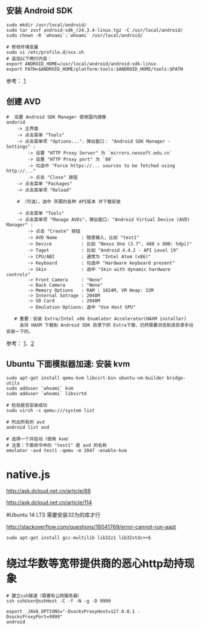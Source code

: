 
## 安装 Android SDK

```
sudo mkdir /usr/local/android/
sudo tar zxvf android-sdk_r24.3.4-linux.tgz -C /usr/local/android/
sudo chown -R `whoami`:`whoami` /usr/local/android/

# 修改环境变量
sudo vi /etc/profile.d/xxx.sh
# 追加以下两行内容：
export ANDROID_HOME=/usr/local/android/android-sdk-linux
export PATH=$ANDROID_HOME/platform-tools:$ANDROID_HOME/tools:$PATH
```

参考： [1](http://www.th7.cn/Program/Android/201411/320301.shtml)

## 创建 AVD

```
#  设置 Android SDK Manager 使用国内镜像 
andorid 
    -> 主界面
    -> 点击菜单 "Tools"
    -> 点击菜单项 "Options..."，弹出窗口： "Android SDK Manager - Settings" :
        -> 设置 "HTTP Proxy Server" 为 `mirrors.neusoft.edu.cn`
        -> 设置 "HTTP Proxy port" 为 `80`
        -> 勾选中 "Force https://... sources to be fetched using http://..."
        -> 点击 "Close" 按钮
    -> 点击菜单 "Packages"
    -> 点击菜单项 "Reload"

    # （可选），选中 所需的各种 API版本 并下载安装
 
    -> 点击菜单 "Tools"
    -> 点击菜单项 "Manage AVDs"，弹出窗口: "Android Virtual Device (AVD) Manager" :
        -> 点击 "Create" 按钮
        -> AVD Name         : 随意输入，比如 "test1"
        -> Device           : 比如 "Nexus One (3.7", 480 x 800: hdpi)" 
        -> Taget            : 比如 "Android 4.4.2 - API Level 19"
        -> CPU/ABI          : 通常为 "Intel Atom (x86)"
        -> Keyboard         : 勾选中 "Hardware keyboard present"
        -> Skin             : 选中 "Skin with dynamic hardware controls"
        -> Front Camera     : "None"
        -> Back Camera      : "None"
        -> Memory Options   : RAM : 1024M, VM Heap: 32M
        -> Internal Sotrage : 2048M
        -> SD Card          : 2048M 
        -> Emulation Options: 选中 "Use Host GPU"

   # 重要：安装 Extra/Intel x86 Enumlator Accelerator(HAXM installer)
     会将 HAXM 下载到 Android SDK 目录下的 Extra下面，仍然需要浏览到该目录手动安装一下的。

```

参考： [1](http://mirrors.neusoft.edu.cn/android/repository/)、[2](http://wear.techbrood.com/)

## Ubuntu 下面模拟器加速: 安装 kvm

```
sudo apt-get install qemu-kvm libvirt-bin ubuntu-vm-builder bridge-utils
sudo adduser `whoami` kvm
sudo adduser `whoami` libvirtd

# 检验是否安装成功
sudo virsh -c qemu:///system list

# 列出所有的 avd
android list avd

# 选择一个并启动（使用 kvm）
# 注意：下面命令中的 "test1" 是 avd 的名称
emulator -avd test1 -qemu -m 2047 -enable-kvm
```


# native.js
http://ask.dcloud.net.cn/article/88

http://ask.dcloud.net.cn/article/114

#Ubuntu 14 LTS 需要安装32为的库才行

http://stackoverflow.com/questions/18041769/error-cannot-run-aapt

```
sudo apt-get install gcc-multilib lib32z1 lib32stdc++6
```



# 绕过华数等宽带提供商的恶心http劫持现象

```
# 建立ssh隧道（需要有公网服务器）
ssh sshUser@sshHost -C -f -N -g -D 9999

export _JAVA_OPTIONS="-DsocksProxyHost=127.0.0.1 -DsocksProxyPort=9999"
android
```